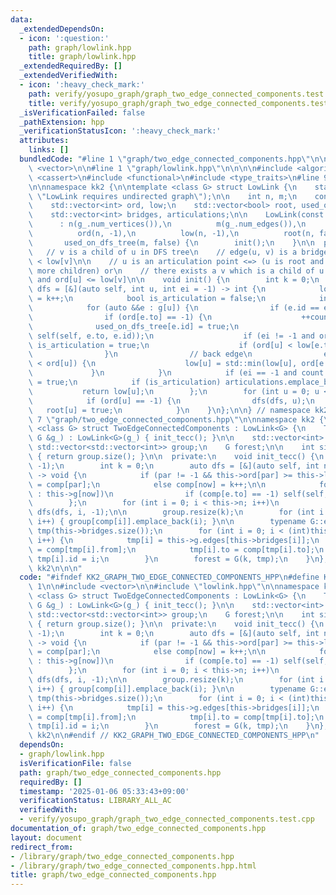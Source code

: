 ```yaml
---
data:
  _extendedDependsOn:
  - icon: ':question:'
    path: graph/lowlink.hpp
    title: graph/lowlink.hpp
  _extendedRequiredBy: []
  _extendedVerifiedWith:
  - icon: ':heavy_check_mark:'
    path: verify/yosupo_graph/graph_two_edge_connected_components.test.cpp
    title: verify/yosupo_graph/graph_two_edge_connected_components.test.cpp
  _isVerificationFailed: false
  _pathExtension: hpp
  _verificationStatusIcon: ':heavy_check_mark:'
  attributes:
    links: []
  bundledCode: "#line 1 \"graph/two_edge_connected_components.hpp\"\n\n\n\n#include\
    \ <vector>\n\n#line 1 \"graph/lowlink.hpp\"\n\n\n\n#include <algorithm>\n#include\
    \ <cassert>\n#include <functional>\n#include <type_traits>\n#line 9 \"graph/lowlink.hpp\"\
    \n\nnamespace kk2 {\n\ntemplate <class G> struct LowLink {\n    static_assert(!G::directed::value,\
    \ \"LowLink requires undirected graph\");\n\n    int n, m;\n    const G &g;\n\
    \    std::vector<int> ord, low;\n    std::vector<bool> root, used_on_dfs_tree;\n\
    \    std::vector<int> bridges, articulations;\n\n    LowLink(const G &g_)\n  \
    \      : n(g_.num_vertices()),\n          m(g_.num_edges()),\n          g(g_),\n\
    \          ord(n, -1),\n          low(n, -1),\n          root(n, false),\n   \
    \       used_on_dfs_tree(m, false) {\n        init();\n    }\n\n  private:\n \
    \   // v is a child of u in DFS tree\n    // edge(u, v) is a bridge <=> ord[u]\
    \ < low[v]\n\n    // u is an articulation point <=> (u is root and u has two or\
    \ more children) or\n    // there exists a v which is a child of u in DFS tree\
    \ and ord[u] <= low[v]\n\n    void init() {\n        int k = 0;\n        auto\
    \ dfs = [&](auto self, int u, int ei = -1) -> int {\n            low[u] = ord[u]\
    \ = k++;\n            bool is_articulation = false;\n            int count = 0;\n\
    \            for (auto &&e : g[u]) {\n                if (e.id == ei) continue;\n\
    \                if (ord[e.to] == -1) {\n                    ++count;\n      \
    \              used_on_dfs_tree[e.id] = true;\n                    low[u] = std::min(low[u],\
    \ self(self, e.to, e.id));\n                    if (ei != -1 and ord[u] <= low[e.to])\
    \ is_articulation = true;\n                    if (ord[u] < low[e.to]) bridges.emplace_back(e.id);\n\
    \                }\n                // back edge\n                else if (ord[e.to]\
    \ < ord[u]) {\n                    low[u] = std::min(low[u], ord[e.to]);\n   \
    \             }\n            }\n            if (ei == -1 and count >= 2) is_articulation\
    \ = true;\n            if (is_articulation) articulations.emplace_back(u);\n \
    \           return low[u];\n        };\n        for (int u = 0; u < n; u++)\n\
    \            if (ord[u] == -1) {\n                dfs(dfs, u);\n             \
    \   root[u] = true;\n            }\n    }\n};\n\n} // namespace kk2\n\n\n#line\
    \ 7 \"graph/two_edge_connected_components.hpp\"\n\nnamespace kk2 {\n\ntemplate\
    \ <class G> struct TwoEdgeConnectedComponents : LowLink<G> {\n    TwoEdgeConnectedComponents(const\
    \ G &g_) : LowLink<G>(g_) { init_tecc(); }\n\n    std::vector<int> comp;\n   \
    \ std::vector<std::vector<int>> group;\n    G forest;\n\n    int size() const\
    \ { return group.size(); }\n\n  private:\n    void init_tecc() {\n        comp.resize(this->n,\
    \ -1);\n        int k = 0;\n        auto dfs = [&](auto self, int now, int par)\
    \ -> void {\n            if (par != -1 && this->ord[par] >= this->low[now]) comp[now]\
    \ = comp[par];\n            else comp[now] = k++;\n\n            for (auto &&e\
    \ : this->g[now])\n                if (comp[e.to] == -1) self(self, e.to, now);\n\
    \        };\n        for (int i = 0; i < this->n; i++)\n            if (this->root[i])\
    \ dfs(dfs, i, -1);\n\n        group.resize(k);\n        for (int i = 0; i < this->n;\
    \ i++) { group[comp[i]].emplace_back(i); }\n\n        typename G::edge_container\
    \ tmp(this->bridges.size());\n        for (int i = 0; i < (int)this->bridges.size();\
    \ i++) {\n            tmp[i] = this->g.edges[this->bridges[i]];\n            tmp[i].from\
    \ = comp[tmp[i].from];\n            tmp[i].to = comp[tmp[i].to];\n           \
    \ tmp[i].id = i;\n        }\n        forest = G(k, tmp);\n    }\n};\n\n} // namespace\
    \ kk2\n\n\n"
  code: "#ifndef KK2_GRAPH_TWO_EDGE_CONNECTED_COMPONENTS_HPP\n#define KK2_GRAPH_TWO_EDGE_CONNECTED_COMPONENTS_HPP\
    \ 1\n\n#include <vector>\n\n#include \"lowlink.hpp\"\n\nnamespace kk2 {\n\ntemplate\
    \ <class G> struct TwoEdgeConnectedComponents : LowLink<G> {\n    TwoEdgeConnectedComponents(const\
    \ G &g_) : LowLink<G>(g_) { init_tecc(); }\n\n    std::vector<int> comp;\n   \
    \ std::vector<std::vector<int>> group;\n    G forest;\n\n    int size() const\
    \ { return group.size(); }\n\n  private:\n    void init_tecc() {\n        comp.resize(this->n,\
    \ -1);\n        int k = 0;\n        auto dfs = [&](auto self, int now, int par)\
    \ -> void {\n            if (par != -1 && this->ord[par] >= this->low[now]) comp[now]\
    \ = comp[par];\n            else comp[now] = k++;\n\n            for (auto &&e\
    \ : this->g[now])\n                if (comp[e.to] == -1) self(self, e.to, now);\n\
    \        };\n        for (int i = 0; i < this->n; i++)\n            if (this->root[i])\
    \ dfs(dfs, i, -1);\n\n        group.resize(k);\n        for (int i = 0; i < this->n;\
    \ i++) { group[comp[i]].emplace_back(i); }\n\n        typename G::edge_container\
    \ tmp(this->bridges.size());\n        for (int i = 0; i < (int)this->bridges.size();\
    \ i++) {\n            tmp[i] = this->g.edges[this->bridges[i]];\n            tmp[i].from\
    \ = comp[tmp[i].from];\n            tmp[i].to = comp[tmp[i].to];\n           \
    \ tmp[i].id = i;\n        }\n        forest = G(k, tmp);\n    }\n};\n\n} // namespace\
    \ kk2\n\n#endif // KK2_GRAPH_TWO_EDGE_CONNECTED_COMPONENTS_HPP\n"
  dependsOn:
  - graph/lowlink.hpp
  isVerificationFile: false
  path: graph/two_edge_connected_components.hpp
  requiredBy: []
  timestamp: '2025-01-06 05:33:43+09:00'
  verificationStatus: LIBRARY_ALL_AC
  verifiedWith:
  - verify/yosupo_graph/graph_two_edge_connected_components.test.cpp
documentation_of: graph/two_edge_connected_components.hpp
layout: document
redirect_from:
- /library/graph/two_edge_connected_components.hpp
- /library/graph/two_edge_connected_components.hpp.html
title: graph/two_edge_connected_components.hpp
---
```

